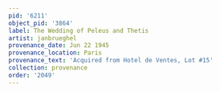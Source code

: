```yaml
---
pid: '6211'
object_pid: '3864'
label: The Wedding of Peleus and Thetis
artist: janbrueghel
provenance_date: Jun 22 1945
provenance_location: Paris
provenance_text: 'Acquired from Hotel de Ventes, Lot #15'
collection: provenance
order: '2049'
---
```

